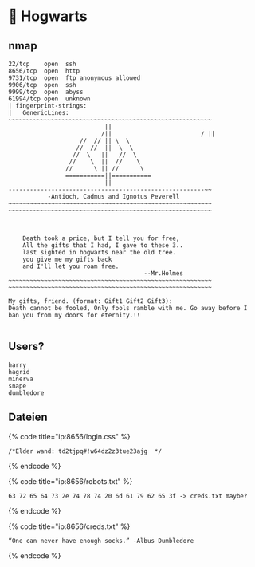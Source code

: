 # 🐧 Hogwarts

## nmap

```
22/tcp    open  ssh
8656/tcp  open  http
9731/tcp  open  ftp anonymous allowed
9906/tcp  open  ssh
9999/tcp  open  abyss
61994/tcp open  unknown
| fingerprint-strings: 
|   GenericLines: 
~~~~~~~~~~~~~~~~~~~~~~~~~~~~~~~~~~~~~~~~~~~~~~~~~~~~~~~~~
                           ||        
                          /||                         / ||              
                    //  // || \  \
                   //  //  ||  \  \
                  //  \   ||   //  \
                 //    \  ||  //    \ 
                //      \ || //      \
                ===========||===========
                           || 
-------------------------------------------------------~~
           -Antioch, Cadmus and Ignotus Peverell
~~~~~~~~~~~~~~~~~~~~~~~~~~~~~~~~~~~~~~~~~~~~~~~~~~~~~~~~~
~~~~~~~~~~~~~~~~~~~~~~~~~~~~~~~~~~~~~~~~~~~~~~~~~~~~~~~~~



    Death took a price, but I tell you for free,      
    All the gifts that I had, I gave to these 3..
    last sighted in hogwarts near the old tree.
    you give me my gifts back
    and I'll let you roam free.
                                      --Mr.Holmes   
~~~~~~~~~~~~~~~~~~~~~~~~~~~~~~~~~~~~~~~~~~~~~~~~~~~~~~~~~          
~~~~~~~~~~~~~~~~~~~~~~~~~~~~~~~~~~~~~~~~~~~~~~~~~~~~~~~~~

My gifts, friend. (format: Gift1 Gift2 Gift3):  
Death cannot be fooled, Only fools ramble with me. Go away before I
ban you from my doors for eternity.!!


```

## Users?

```
harry
hagrid
minerva
snape
dumbledore

```

## Dateien

{% code title="ip:8656/login.css" %}
```
/*Elder wand: td2tjpq#!w64dz2z3tue23ajg  */
```
{% endcode %}

{% code title="ip:8656/robots.txt" %}
```
63 72 65 64 73 2e 74 78 74 20 6d 61 79 62 65 3f -> creds.txt maybe?
```
{% endcode %}

{% code title="ip:8656/creds.txt" %}
```
“One can never have enough socks.” -Albus Dumbledore
```
{% endcode %}











